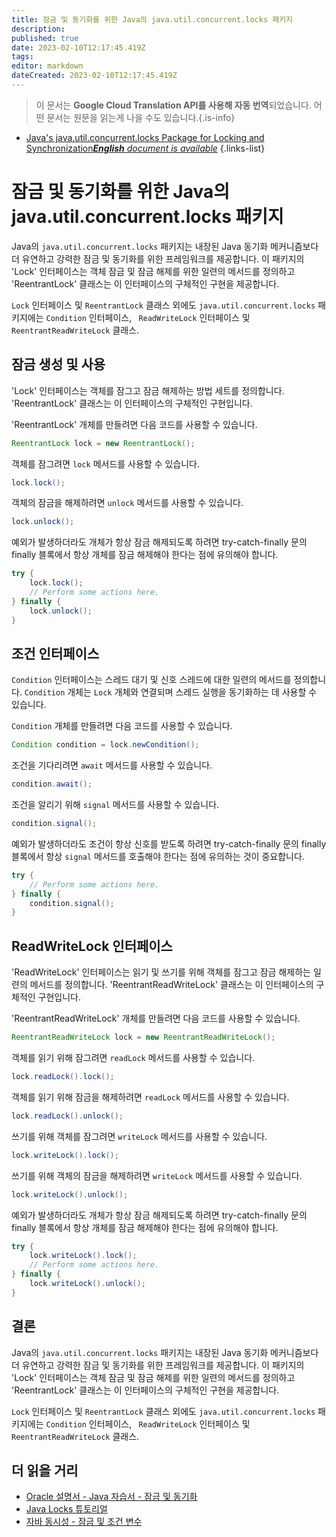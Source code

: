 ```yaml
---
title: 잠금 및 동기화를 위한 Java의 java.util.concurrent.locks 패키지
description: 
published: true
date: 2023-02-10T12:17:45.419Z
tags: 
editor: markdown
dateCreated: 2023-02-10T12:17:45.419Z
---
```


> 이 문서는 **Google Cloud Translation API를 사용해 자동 번역**되었습니다.
어떤 문서는 원문을 읽는게 나을 수도 있습니다.{.is-info}



- [Java's java.util.concurrent.locks Package for Locking and Synchronization***English** document is available*](/en/Knowledge-base/Java/java-s-java-util-concurrent-locks-package-for-locking-and-synchronization)
{.links-list}


# 잠금 및 동기화를 위한 Java의 java.util.concurrent.locks 패키지

Java의 `java.util.concurrent.locks` 패키지는 내장된 Java 동기화 메커니즘보다 더 유연하고 강력한 잠금 및 동기화를 위한 프레임워크를 제공합니다. 이 패키지의 'Lock' 인터페이스는 객체 잠금 및 잠금 해제를 위한 일련의 메서드를 정의하고 'ReentrantLock' 클래스는 이 인터페이스의 구체적인 구현을 제공합니다.

`Lock` 인터페이스 및 `ReentrantLock` 클래스 외에도 `java.util.concurrent.locks` 패키지에는 `Condition` 인터페이스, ` ReadWriteLock` 인터페이스 및 `ReentrantReadWriteLock` 클래스.

## 잠금 생성 및 사용

'Lock' 인터페이스는 객체를 잠그고 잠금 해제하는 방법 세트를 정의합니다. 'ReentrantLock' 클래스는 이 인터페이스의 구체적인 구현입니다.

'ReentrantLock' 개체를 만들려면 다음 코드를 사용할 수 있습니다.

```java
ReentrantLock lock = new ReentrantLock();
```

객체를 잠그려면 `lock` 메서드를 사용할 수 있습니다.

```java
lock.lock();
```

객체의 잠금을 해제하려면 `unlock` 메서드를 사용할 수 있습니다.

```java
lock.unlock();
```

예외가 발생하더라도 개체가 항상 잠금 해제되도록 하려면 try-catch-finally 문의 finally 블록에서 항상 개체를 잠금 해제해야 한다는 점에 유의해야 합니다.

```java
try {
    lock.lock();
    // Perform some actions here.
} finally {
    lock.unlock();
}
```

## 조건 인터페이스

`Condition` 인터페이스는 스레드 대기 및 신호 스레드에 대한 일련의 메서드를 정의합니다. `Condition` 개체는 `Lock` 개체와 연결되며 스레드 실행을 동기화하는 데 사용할 수 있습니다.

`Condition` 개체를 만들려면 다음 코드를 사용할 수 있습니다.

```java
Condition condition = lock.newCondition();
```

조건을 기다리려면 `await` 메서드를 사용할 수 있습니다.

```java
condition.await();
```

조건을 알리기 위해 `signal` 메서드를 사용할 수 있습니다.

```java
condition.signal();
```

예외가 발생하더라도 조건이 항상 신호를 받도록 하려면 try-catch-finally 문의 finally 블록에서 항상 `signal` 메서드를 호출해야 한다는 점에 유의하는 것이 중요합니다.

```java
try {
    // Perform some actions here.
} finally {
    condition.signal();
}
```

## ReadWriteLock 인터페이스

'ReadWriteLock' 인터페이스는 읽기 및 쓰기를 위해 객체를 잠그고 잠금 해제하는 일련의 메서드를 정의합니다. 'ReentrantReadWriteLock' 클래스는 이 인터페이스의 구체적인 구현입니다.

'ReentrantReadWriteLock' 개체를 만들려면 다음 코드를 사용할 수 있습니다.

```java
ReentrantReadWriteLock lock = new ReentrantReadWriteLock();
```

객체를 읽기 위해 잠그려면 `readLock` 메서드를 사용할 수 있습니다.

```java
lock.readLock().lock();
```

객체를 읽기 위해 잠금을 해제하려면 `readLock` 메서드를 사용할 수 있습니다.

```java
lock.readLock().unlock();
```

쓰기를 위해 객체를 잠그려면 `writeLock` 메서드를 사용할 수 있습니다.

```java
lock.writeLock().lock();
```

쓰기를 위해 객체의 잠금을 해제하려면 `writeLock` 메서드를 사용할 수 있습니다.

```java
lock.writeLock().unlock();
```

예외가 발생하더라도 개체가 항상 잠금 해제되도록 하려면 try-catch-finally 문의 finally 블록에서 항상 개체를 잠금 해제해야 한다는 점에 유의해야 합니다.

```java
try {
    lock.writeLock().lock();
    // Perform some actions here.
} finally {
    lock.writeLock().unlock();
}
```

## 결론

Java의 `java.util.concurrent.locks` 패키지는 내장된 Java 동기화 메커니즘보다 더 유연하고 강력한 잠금 및 동기화를 위한 프레임워크를 제공합니다. 이 패키지의 'Lock' 인터페이스는 객체 잠금 및 잠금 해제를 위한 일련의 메서드를 정의하고 'ReentrantLock' 클래스는 이 인터페이스의 구체적인 구현을 제공합니다.

`Lock` 인터페이스 및 `ReentrantLock` 클래스 외에도 `java.util.concurrent.locks` 패키지에는 `Condition` 인터페이스, ` ReadWriteLock` 인터페이스 및 `ReentrantReadWriteLock` 클래스.

## 더 읽을 거리

- [Oracle 설명서 - Java 자습서 - 잠금 및 동기화](https://docs.oracle.com/javase/tutorial/essential/concurrency/locksync.html)
- [Java Locks 튜토리얼](https://www.baeldung.com/java-locks)
- [자바 동시성 - 잠금 및 조건 변수](https://howtodoinjava.com/java/multi-threading/java-concurrency-locks-and-condition-variables/)